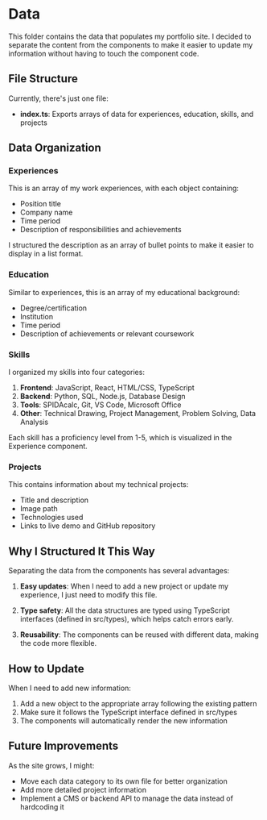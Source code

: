 # Data

This folder contains the data that populates my portfolio site. I decided to separate the content from the components to make it easier to update my information without having to touch the component code.

## File Structure

Currently, there's just one file:

- **index.ts**: Exports arrays of data for experiences, education, skills, and projects

## Data Organization

### Experiences

This is an array of my work experiences, with each object containing:
- Position title
- Company name
- Time period
- Description of responsibilities and achievements

I structured the description as an array of bullet points to make it easier to display in a list format.

### Education

Similar to experiences, this is an array of my educational background:
- Degree/certification
- Institution
- Time period
- Description of achievements or relevant coursework

### Skills

I organized my skills into four categories:
1. **Frontend**: JavaScript, React, HTML/CSS, TypeScript
2. **Backend**: Python, SQL, Node.js, Database Design
3. **Tools**: SPIDAcalc, Git, VS Code, Microsoft Office
4. **Other**: Technical Drawing, Project Management, Problem Solving, Data Analysis

Each skill has a proficiency level from 1-5, which is visualized in the Experience component.

### Projects

This contains information about my technical projects:
- Title and description
- Image path
- Technologies used
- Links to live demo and GitHub repository

## Why I Structured It This Way

Separating the data from the components has several advantages:

1. **Easy updates**: When I need to add a new project or update my experience, I just need to modify this file.

2. **Type safety**: All the data structures are typed using TypeScript interfaces (defined in src/types), which helps catch errors early.

3. **Reusability**: The components can be reused with different data, making the code more flexible.

## How to Update

When I need to add new information:

1. Add a new object to the appropriate array following the existing pattern
2. Make sure it follows the TypeScript interface defined in src/types
3. The components will automatically render the new information

## Future Improvements

As the site grows, I might:
- Move each data category to its own file for better organization
- Add more detailed project information
- Implement a CMS or backend API to manage the data instead of hardcoding it
